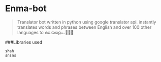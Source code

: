 # Enma-bot
>Translator bot written in python using google translator api.
>instantly translates words and phrases between English and over 100 other languages to മലയാളം..🤗🤗🤗

###Libraries used
```
shah
snsns
```
